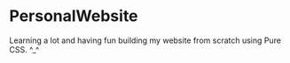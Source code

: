 # PersonalWebsite
Learning a lot and having fun building my website from scratch using Pure CSS. ^_^
